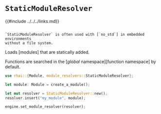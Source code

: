 `StaticModuleResolver`
======================

{{#include ../../../links.md}}


~~~admonish abstract.small "Useful for `no-std`"

`StaticModuleResolver` is often used with [`no_std`] in embedded environments
without a file system.
~~~

Loads [modules] that are statically added.

Functions are searched in the [_global_ namespace][function namespace] by default.

```rust
use rhai::{Module, module_resolvers::StaticModuleResolver};

let module: Module = create_a_module();

let mut resolver = StaticModuleResolver::new();
resolver.insert("my_module", module);

engine.set_module_resolver(resolver);
```
